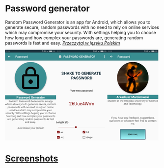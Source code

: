# Password generator
Random Password Generator is an app for Android, which allows you to generate secure, random passwords with no need to rely on online services which may compromise your security. With settings helping you to choose how long and how complex your passwords are, generating random passwords is fast and easy.
_[Przeczytaj w języku Polskim](README.pl.md)_

<img src="screenshots/about_app_screen.png" height="33%" width="33%"><img src="screenshots/password_screen.png" height="33%" width="33%"><img src="screenshots/about_author_screen.png" height="33%" width="33%">

# [Screenshots](https://github.com/CrabsterK/PasswordGenerator/tree/master/screenshots)

